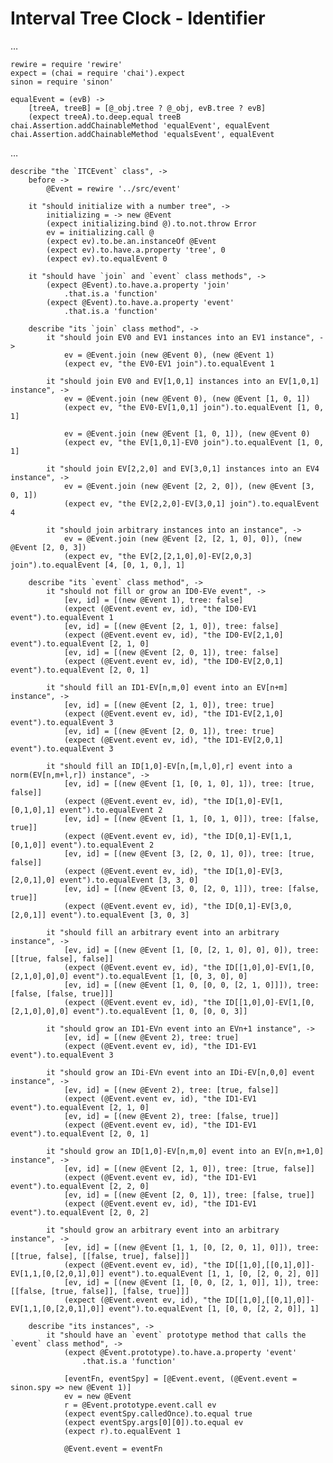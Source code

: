 # Interval Tree Clock - Identifier

…

    rewire = require 'rewire'
    expect = (chai = require 'chai').expect
    sinon = require 'sinon'

    equalEvent = (evB) ->
    	[treeA, treeB] = [@_obj.tree ? @_obj, evB.tree ? evB]
    	(expect treeA).to.deep.equal treeB
    chai.Assertion.addChainableMethod 'equalEvent', equalEvent
    chai.Assertion.addChainableMethod 'equalsEvent', equalEvent

…

    describe "the `ITCEvent` class", ->
    	before ->
    		@Event = rewire '../src/event'

    	it "should initialize with a number tree", ->
    		initializing = -> new @Event
    		(expect initializing.bind @).to.not.throw Error
    		ev = initializing.call @
    		(expect ev).to.be.an.instanceOf @Event
    		(expect ev).to.have.a.property 'tree', 0
    		(expect ev).to.equalEvent 0

    	it "should have `join` and `event` class methods", ->
    		(expect @Event).to.have.a.property 'join'
    			.that.is.a 'function'
    		(expect @Event).to.have.a.property 'event'
    			.that.is.a 'function'

    	describe "its `join` class method", ->
    		it "should join EV0 and EV1 instances into an EV1 instance", ->
    			ev = @Event.join (new @Event 0), (new @Event 1)
    			(expect ev, "the EV0-EV1 join").to.equalEvent 1

    		it "should join EV0 and EV[1,0,1] instances into an EV[1,0,1] instance", ->
    			ev = @Event.join (new @Event 0), (new @Event [1, 0, 1])
    			(expect ev, "the EV0-EV[1,0,1] join").to.equalEvent [1, 0, 1]

    			ev = @Event.join (new @Event [1, 0, 1]), (new @Event 0)
    			(expect ev, "the EV[1,0,1]-EV0 join").to.equalEvent [1, 0, 1]

    		it "should join EV[2,2,0] and EV[3,0,1] instances into an EV4 instance", ->
    			ev = @Event.join (new @Event [2, 2, 0]), (new @Event [3, 0, 1])
    			(expect ev, "the EV[2,2,0]-EV[3,0,1] join").to.equalEvent 4

    		it "should join arbitrary instances into an instance", ->
    			ev = @Event.join (new @Event [2, [2, 1, 0], 0]), (new @Event [2, 0, 3])
    			(expect ev, "the EV[2,[2,1,0],0]-EV[2,0,3] join").to.equalEvent [4, [0, 1, 0,], 1]

    	describe "its `event` class method", ->
    		it "should not fill or grow an ID0-EVe event", ->
    			[ev, id] = [(new @Event 1), tree: false]
    			(expect (@Event.event ev, id), "the ID0-EV1 event").to.equalEvent 1
    			[ev, id] = [(new @Event [2, 1, 0]), tree: false]
    			(expect (@Event.event ev, id), "the ID0-EV[2,1,0] event").to.equalEvent [2, 1, 0]
    			[ev, id] = [(new @Event [2, 0, 1]), tree: false]
    			(expect (@Event.event ev, id), "the ID0-EV[2,0,1] event").to.equalEvent [2, 0, 1]
    		
    		it "should fill an ID1-EV[n,m,0] event into an EV[n+m] instance", ->
    			[ev, id] = [(new @Event [2, 1, 0]), tree: true]
    			(expect (@Event.event ev, id), "the ID1-EV[2,1,0] event").to.equalEvent 3
    			[ev, id] = [(new @Event [2, 0, 1]), tree: true]
    			(expect (@Event.event ev, id), "the ID1-EV[2,0,1] event").to.equalEvent 3

    		it "should fill an ID[1,0]-EV[n,[m,l,0],r] event into a norm(EV[n,m+l,r]) instance", ->
    			[ev, id] = [(new @Event [1, [0, 1, 0], 1]), tree: [true, false]]
    			(expect (@Event.event ev, id), "the ID[1,0]-EV[1,[0,1,0],1] event").to.equalEvent 2
    			[ev, id] = [(new @Event [1, 1, [0, 1, 0]]), tree: [false, true]]
    			(expect (@Event.event ev, id), "the ID[0,1]-EV[1,1,[0,1,0]] event").to.equalEvent 2
    			[ev, id] = [(new @Event [3, [2, 0, 1], 0]), tree: [true, false]]
    			(expect (@Event.event ev, id), "the ID[1,0]-EV[3,[2,0,1],0] event").to.equalEvent [3, 3, 0]
    			[ev, id] = [(new @Event [3, 0, [2, 0, 1]]), tree: [false, true]]
    			(expect (@Event.event ev, id), "the ID[0,1]-EV[3,0,[2,0,1]] event").to.equalEvent [3, 0, 3]

    		it "should fill an arbitrary event into an arbitrary instance", ->
    			[ev, id] = [(new @Event [1, [0, [2, 1, 0], 0], 0]), tree: [[true, false], false]]
    			(expect (@Event.event ev, id), "the ID[[1,0],0]-EV[1,[0,[2,1,0],0],0] event").to.equalEvent [1, [0, 3, 0], 0]
    			[ev, id] = [(new @Event [1, 0, [0, 0, [2, 1, 0]]]), tree: [false, [false, true]]]
    			(expect (@Event.event ev, id), "the ID[[1,0],0]-EV[1,[0,[2,1,0],0],0] event").to.equalEvent [1, 0, [0, 0, 3]]

    		it "should grow an ID1-EVn event into an EVn+1 instance", ->
    			[ev, id] = [(new @Event 2), tree: true]
    			(expect (@Event.event ev, id), "the ID1-EV1 event").to.equalEvent 3

    		it "should grow an IDi-EVn event into an IDi-EV[n,0,0] event instance", ->
    			[ev, id] = [(new @Event 2), tree: [true, false]]
    			(expect (@Event.event ev, id), "the ID1-EV1 event").to.equalEvent [2, 1, 0]
    			[ev, id] = [(new @Event 2), tree: [false, true]]
    			(expect (@Event.event ev, id), "the ID1-EV1 event").to.equalEvent [2, 0, 1]

    		it "should grow an ID[1,0]-EV[n,m,0] event into an EV[n,m+1,0] instance", ->
    			[ev, id] = [(new @Event [2, 1, 0]), tree: [true, false]]
    			(expect (@Event.event ev, id), "the ID1-EV1 event").to.equalEvent [2, 2, 0]
    			[ev, id] = [(new @Event [2, 0, 1]), tree: [false, true]]
    			(expect (@Event.event ev, id), "the ID1-EV1 event").to.equalEvent [2, 0, 2]

    		it "should grow an arbitrary event into an arbitrary instance", ->
    			[ev, id] = [(new @Event [1, 1, [0, [2, 0, 1], 0]]), tree: [[true, false], [[false, true], false]]]
    			(expect (@Event.event ev, id), "the ID[[1,0],[[0,1],0]]-EV[1,1,[0,[2,0,1],0]] event").to.equalEvent [1, 1, [0, [2, 0, 2], 0]]
    			[ev, id] = [(new @Event [1, [0, 0, [2, 1, 0]], 1]), tree: [[false, [true, false]], [false, true]]]
    			(expect (@Event.event ev, id), "the ID[[1,0],[[0,1],0]]-EV[1,1,[0,[2,0,1],0]] event").to.equalEvent [1, [0, 0, [2, 2, 0]], 1]

    	describe "its instances", ->
    		it "should have an `event` prototype method that calls the `event` class method", ->
    			(expect @Event.prototype).to.have.a.property 'event'
    				.that.is.a 'function'

    			[eventFn, eventSpy] = [@Event.event, (@Event.event = sinon.spy => new @Event 1)]
    			ev = new @Event
    			r = @Event.prototype.event.call ev
    			(expect eventSpy.calledOnce).to.equal true
    			(expect eventSpy.args[0][0]).to.equal ev
    			(expect r).to.equalEvent 1

    			@Event.event = eventFn
